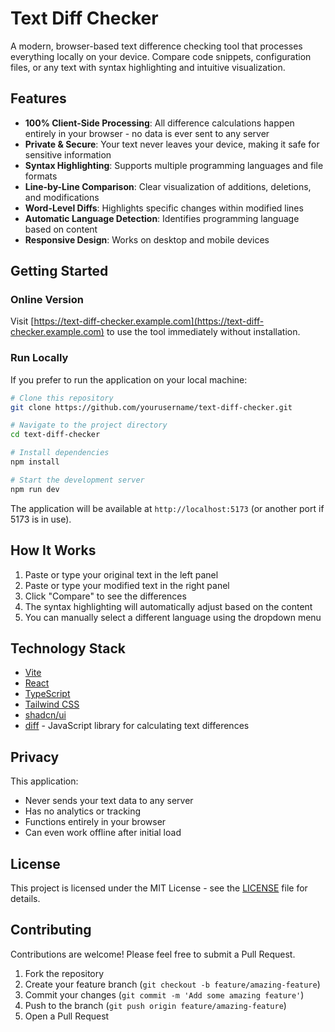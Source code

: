 # Text Diff Checker

A modern, browser-based text difference checking tool that processes everything locally on your device. Compare code snippets, configuration files, or any text with syntax highlighting and intuitive visualization.

## Features

- **100% Client-Side Processing**: All difference calculations happen entirely in your browser - no data is ever sent to any server
- **Private & Secure**: Your text never leaves your device, making it safe for sensitive information
- **Syntax Highlighting**: Supports multiple programming languages and file formats
- **Line-by-Line Comparison**: Clear visualization of additions, deletions, and modifications
- **Word-Level Diffs**: Highlights specific changes within modified lines
- **Automatic Language Detection**: Identifies programming language based on content
- **Responsive Design**: Works on desktop and mobile devices

## Getting Started

### Online Version

Visit [https://text-diff-checker.example.com](https://text-diff-checker.example.com) to use the tool immediately without installation.

### Run Locally

If you prefer to run the application on your local machine:

```sh
# Clone this repository
git clone https://github.com/yourusername/text-diff-checker.git

# Navigate to the project directory
cd text-diff-checker

# Install dependencies
npm install

# Start the development server
npm run dev
```

The application will be available at `http://localhost:5173` (or another port if 5173 is in use).

## How It Works

1. Paste or type your original text in the left panel
2. Paste or type your modified text in the right panel
3. Click "Compare" to see the differences
4. The syntax highlighting will automatically adjust based on the content
5. You can manually select a different language using the dropdown menu

## Technology Stack

- [Vite](https://vitejs.dev/)
- [React](https://reactjs.org/)
- [TypeScript](https://www.typescriptlang.org/)
- [Tailwind CSS](https://tailwindcss.com/)
- [shadcn/ui](https://ui.shadcn.com/)
- [diff](https://github.com/kpdecker/jsdiff) - JavaScript library for calculating text differences

## Privacy

This application:
- Never sends your text data to any server
- Has no analytics or tracking
- Functions entirely in your browser
- Can even work offline after initial load

## License

This project is licensed under the MIT License - see the [LICENSE](LICENSE) file for details.

## Contributing

Contributions are welcome! Please feel free to submit a Pull Request.

1. Fork the repository
2. Create your feature branch (`git checkout -b feature/amazing-feature`)
3. Commit your changes (`git commit -m 'Add some amazing feature'`)
4. Push to the branch (`git push origin feature/amazing-feature`)
5. Open a Pull Request
